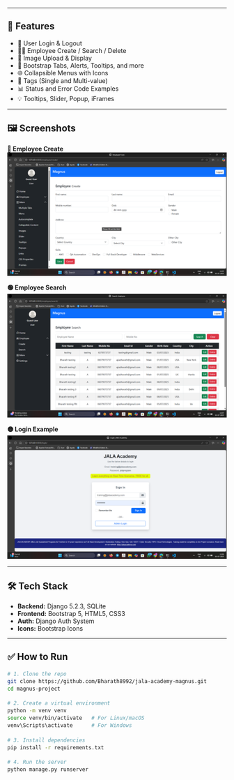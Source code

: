 
---

## 🚀 Features

- 🔐 User Login & Logout  
- 👨‍💼 Employee Create / Search / Delete  
- 📁 Image Upload & Display  
- 🧩 Bootstrap Tabs, Alerts, Tooltips, and more  
- 🌐 Collapsible Menus with Icons  
- 🧠 Tags (Single and Multi-value)  
- 📊 Status and Error Code Examples  
- 💡 Tooltips, Slider, Popup, iFrames

---

## 🖼️ Screenshots



**🔵 Employee Create**  
![Employee-Create](screenshots/employee-create.png)

**🟢 Employee Search**  
![Employee-Search](screenshots/employee-search.png)

**🟡 Login Example**  
![login](screenshots/login.png)

---

## 🛠️ Tech Stack

- **Backend:** Django 5.2.3, SQLite  
- **Frontend:** Bootstrap 5, HTML5, CSS3  
- **Auth:** Django Auth System  
- **Icons:** Bootstrap Icons

---

## ✅ How to Run

```bash
# 1. Clone the repo
git clone https://github.com/Bharath8992/jala-academy-magnus.git
cd magnus-project

# 2. Create a virtual environment
python -m venv venv
source venv/bin/activate   # For Linux/macOS
venv\Scripts\activate      # For Windows

# 3. Install dependencies
pip install -r requirements.txt

# 4. Run the server
python manage.py runserver
